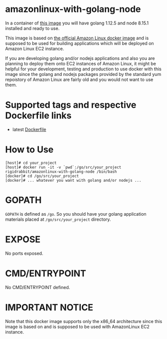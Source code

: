# amazonlinux-with-golang-node

In a container of [this image](https://hub.docker.com/r/rigidrabbit/amazonlinux-with-golang-node/) you will have golang 1.12.5 and node 8.15.1 installed and ready to use.

This image is based on [the official Amazon Linux docker image](https://hub.docker.com/r/library/amazonlinux/) and is
supposed to be used for building applications which will be deployed on Amazon Linux EC2 instance.

If you are developing golang and/or nodejs applications and also you are planning to deploy them onto EC2 instances
of Amazon Linux, it might be helpful for your development, testing and production to use docker with this image
since the golang and nodejs packages provided by the standard yum repoistory of Amazon Linux are fairly old
and you would not want to use them.

# Supported tags and respective Dockerfile links

* latest [Dockerfile](https://github.com/rigidrabbit/amazonlinux-with-golang-node/blob/master/Dockerfile)

# How to Use

    [host]# cd your_project
    [host]# docker run -it -v `pwd`:/go/src/your_project rigidrabbit/amazonlinux-with-golang-node /bin/bash
    [docker]# cd /go/src/your_project
    [docker]# ... whatever you want with golang and/or nodejs ...

# GOPATH

`GOPATH` is defined as `/go`. So you should have your golang application materials placed at
`/go/src/your_project` directory.

# EXPOSE

No ports exposed.

# CMD/ENTRYPOINT

No CMD/ENTRYPOINT defined.

# IMPORTANT NOTICE

Note that this docker image supports only the x86_64 architecture since this image is based on and is supposed to be
used with AmazonLinux EC2 instance.

